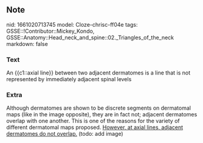 ## Note
nid: 1661020713745
model: Cloze-chrisc-ff04e
tags: GSSE::!Contributor::Mickey_Kondo, GSSE::Anatomy::Head_neck_and_spine::02._Triangles_of_the_neck
markdown: false

### Text
<div>
  An {{c1::axial line}} between two adjacent dermatomes is a line
  that is not represented by immediately adjacent spinal levels
</div>

### Extra
Although dermatomes are shown to be discrete segments on dermatomal
maps (like in the image opposite), they are in fact not; adjacent
dermatomes overlap with one another. This is one of the reasons for
the variety of different dermatomal maps proposed. <u style=
"">However, at axial lines, adjacent dermatomes do not overlap.</u>
(todo: add image)
